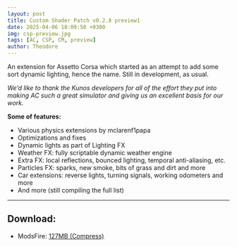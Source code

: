 ```yaml
---
layout: post
title: Custom Shader Patch v0.2.8 preview1
date: 2025-04-06 18:09:50 +0300
img: csp-preview.jpg
tags: [AC, CSP, CM, preview]
author: Theodore
---
```

An extension for Assetto Corsa which started as an attempt to add some sort dynamic lighting, hence the name. Still in development, as usual.

*We’d like to thank the Kunos developers for all of the effort they put into making AC such a great simulator and giving us an excellent basis for our work.*

**Some of features:**
  - Various physics extensions by mclarenf1papa
  - Optimizations and fixes
  - Dynamic lights as part of Lighting FX
  - Weather FX: fully scriptable dynamic weather engine
  - Extra FX: local reflections, bounced lighting, temporal anti-aliasing, etc.
  - Particles FX: sparks, new smoke, bits of grass and dirt and more
  - Car extensions: reverse lights, turning signals, working odometers and more
  - And more (still compiling the full list)

_________________

## Download:
  - ModsFire: [127MB (Compress)](https://modsfire.com/1lcnHaXyzTGY7bP)
